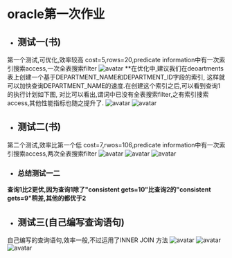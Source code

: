 # oracle第一次作业
- ## 测试一(书)
第一个测试,可优化,效率较高
cost=5,rows=20,predicate information中有一次索引搜索access,一次全表搜索filter
![avatar](pic1_1.png)
**在优化中,建议我们在deoartments表上创建一个基于DEPARTMENT_NAME和DEPARTMENT_ID字段的索引,
这样就可以加快查询DEPARTMENT_NAME的速度.在创建这个索引之后,可以看到查询1的执行计划如下图,
对比可以看出,谓词中已没有全表搜索filter,之有索引搜索access,其他性能指标也随之提升了.
![avatar](pic1_2.png)
![avatar](pic1_3.png)
- ## 测试二(书)
第二个测试,效率比第一个低
cost=7,rwos=106,predicate information中有一次索引搜索access,两次全表搜索filter
![avatar](pic2_1.png)
![avatar](pic2_2.png)
![avatar](pic2_3.png)

- ### 总结测试一二 ###
 **查询1比2更优,因为查询1除了"consistent gets=10"比查询2的"consistent gets=9"稍差,其他的都优于2**
- ## 测试三(自己编写查询语句)
自己编写的查询语句,效率一般,不过运用了INNER JOIN 方法
![avatar](pic3_1.png)
![avatar](pic3_2.png)
![avatar](pic3_3.png)